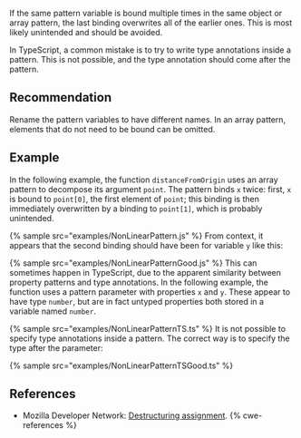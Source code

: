 If the same pattern variable is bound multiple times in the same object or array pattern, the last binding overwrites all of the earlier ones. This is most likely unintended and should be avoided.

In TypeScript, a common mistake is to try to write type annotations inside a pattern. This is not possible, and the type annotation should come after the pattern.


## Recommendation
Rename the pattern variables to have different names. In an array pattern, elements that do not need to be bound can be omitted.


## Example
In the following example, the function `distanceFromOrigin` uses an array pattern to decompose its argument `point`. The pattern binds `x` twice: first, `x` is bound to `point[0]`, the first element of `point`; this binding is then immediately overwritten by a binding to `point[1]`, which is probably unintended.

{% sample src="examples/NonLinearPattern.js" %}
From context, it appears that the second binding should have been for variable `y` like this:

{% sample src="examples/NonLinearPatternGood.js" %}
This can sometimes happen in TypeScript, due to the apparent similarity between property patterns and type annotations. In the following example, the function uses a pattern parameter with properties `x` and `y`. These appear to have type `number`, but are in fact untyped properties both stored in a variable named `number`.

{% sample src="examples/NonLinearPatternTS.ts" %}
It is not possible to specify type annotations inside a pattern. The correct way is to specify the type after the parameter:

{% sample src="examples/NonLinearPatternTSGood.ts" %}

## References
* Mozilla Developer Network: [Destructuring assignment](https://developer.mozilla.org/en-US/docs/Web/JavaScript/Reference/Operators/Destructuring_assignment).
{% cwe-references %}
